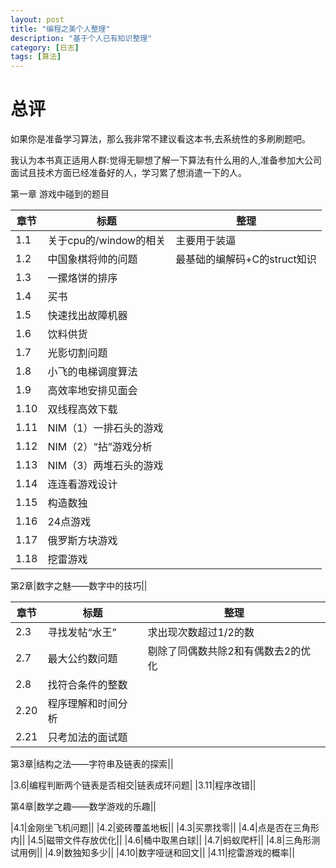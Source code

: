```yaml
---
layout: post
title: "编程之美个人整理"
description: "基于个人已有知识整理"
category: [日志]
tags: [算法]
---
```


# 总评

如果你是准备学习算法，那么我非常不建议看这本书,去系统性的多刷刷题吧。

我认为本书真正适用人群:觉得无聊想了解一下算法有什么用的人,准备参加大公司面试且技术方面已经准备好的人，学习累了想消遣一下的人。

第一章 游戏中碰到的题目

|章节 |标题|整理|
|---|---|---|
|1.1|关于cpu的/window的相关|主要用于装逼|和后面的题目毫无相似性||
|1.2|中国象棋将帅的问题|最基础的编解码+C的struct知识||
|1.3|一摞烙饼的排序||
|1.4|买书||
|1.5|快速找出故障机器||
|1.6|饮料供货||
|1.7|光影切割问题||
|1.8|小飞的电梯调度算法||
|1.9|高效率地安排见面会||
|1.10|双线程高效下载||
|1.11|NIM（1）一排石头的游戏||
|1.12|NIM（2）“拈”游戏分析||
|1.13|NIM（3）两堆石头的游戏||
|1.14|连连看游戏设计||
|1.15|构造数独||
|1.16|24点游戏||
|1.17|俄罗斯方块游戏||
|1.18|挖雷游戏||

第2章|数字之魅——数字中的技巧||

|章节 |标题|整理|
|---|---|---|
|2.3|寻找发帖“水王”|求出现次数超过1/2的数|
|2.7|最大公约数问题|剔除了同偶数共除2和有偶数去2的优化|
|2.8|找符合条件的整数||
|2.20|程序理解和时间分析||
|2.21|只考加法的面试题||

第3章|结构之法——字符串及链表的探索||

|3.6|编程判断两个链表是否相交|链表成环问题|
|3.11|程序改错||

第4章|数学之趣——数学游戏的乐趣||

|4.1|金刚坐飞机问题||
|4.2|瓷砖覆盖地板||
|4.3|买票找零||
|4.4|点是否在三角形内||
|4.5|磁带文件存放优化||
|4.6|桶中取黑白球||
|4.7|蚂蚁爬杆||
|4.8|三角形测试用例||
|4.9|数独知多少||
|4.10|数字哑谜和回文||
|4.11|挖雷游戏的概率||
